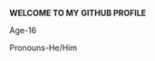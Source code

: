 **WELCOME TO MY GITHUB PROFILE**

Age-16

Pronouns-He/Him



<!---
safal808/safal808 is a ✨ special ✨ repository because its `README.md` (this file) appears on your GitHub profile.
You can click the Preview link to take a look at your changes.
--->

